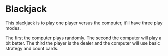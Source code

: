 # Blackjack

This blackjack is to play one player versus the computer, it'll have three play modes.

The first the computer plays randomly.
The second the computer will play a bit better.
The third the player is the dealer and the computer will use basic strategy and count cards.

